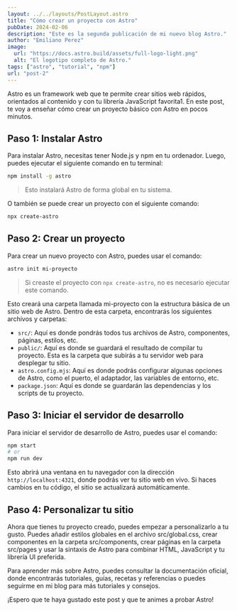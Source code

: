 ```yaml
---
layout: ../../layouts/PostLayout.astro
title: "Cómo crear un proyecto con Astro"
pubDate: 2024-02-06
description: "Este es la segunda publicación de mi nuevo blog Astro."
author: "Emiliano Perez"
image:
  url: "https://docs.astro.build/assets/full-logo-light.png"
  alt: "El logotipo completo de Astro."
tags: ["astro", "tutorial", "npm"]
url: "post-2"
---
```


Astro es un framework web que te permite crear sitios web rápidos, orientados al contenido y con tu librería JavaScript favorita1. En este post, te voy a enseñar cómo crear un proyecto básico con Astro en pocos minutos.

## Paso 1: Instalar Astro

Para instalar Astro, necesitas tener Node.js y npm en tu ordenador. Luego, puedes ejecutar el siguiente comando en tu terminal:

```bash
npm install -g astro
```

> Esto instalará Astro de forma global en tu sistema.

O también se puede crear un proyecto con el siguiente comando:

```bash
npx create-astro
```

## Paso 2: Crear un proyecto

Para crear un nuevo proyecto con Astro, puedes usar el comando:

```bash
astro init mi-proyecto
```

> Si creaste el proyecto con `npx create-astro`, no es necesario ejecutar este comando.

Esto creará una carpeta llamada mi-proyecto con la estructura básica de un sitio web de Astro. Dentro de esta carpeta, encontrarás los siguientes archivos y carpetas:

- `src/`: Aquí es donde pondrás todos tus archivos de Astro, componentes, páginas, estilos, etc.
- `public/`: Aquí es donde se guardará el resultado de compilar tu proyecto. Esta es la carpeta que subirás a tu servidor web para desplegar tu sitio.
- `astro.config.mjs`: Aquí es donde podrás configurar algunas opciones de Astro, como el puerto, el adaptador, las variables de entorno, etc.
- `package.json`: Aquí es donde se guardarán las dependencias y los scripts de tu proyecto.

## Paso 3: Iniciar el servidor de desarrollo

Para iniciar el servidor de desarrollo de Astro, puedes usar el comando:

```bash
npm start
# or
npm run dev
```

Esto abrirá una ventana en tu navegador con la dirección `http://localhost:4321`, donde podrás ver tu sitio web en vivo. Si haces cambios en tu código, el sitio se actualizará automáticamente.

## Paso 4: Personalizar tu sitio

Ahora que tienes tu proyecto creado, puedes empezar a personalizarlo a tu gusto. Puedes añadir estilos globales en el archivo src/global.css, crear componentes en la carpeta src/components, crear páginas en la carpeta src/pages y usar la sintaxis de Astro para combinar HTML, JavaScript y tu librería UI preferida.

Para aprender más sobre Astro, puedes consultar la documentación oficial, donde encontrarás tutoriales, guías, recetas y referencias o puedes seguirme en mi blog para más tutoriales y consejos.

¡Espero que te haya gustado este post y que te animes a probar Astro!
